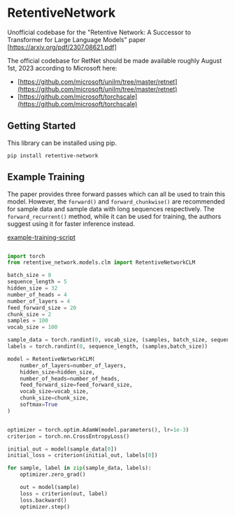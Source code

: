 # RetentiveNetwork
Unofficial codebase for the "Retentive Network: A Successor to Transformer for Large Language Models" paper [https://arxiv.org/pdf/2307.08621.pdf]

The official codebase for RetNet should be made available roughly August 1st, 2023 according to Microsoft here: 

* [https://github.com/microsoft/unilm/tree/master/retnet](https://github.com/microsoft/unilm/tree/master/retnet)
* [https://github.com/microsoft/torchscale](https://github.com/microsoft/torchscale)


## Getting Started

This library can be installed using pip.

```
pip install retentive-network

```

## Example Training

The paper provides three forward passes which can all be used to train this model. However,
the `forward()` and `forward_chunkwise()` are recommended for sample data and sample data 
with long sequences respectively. The `forward_recurrent()` method, while it can be used for
training, the authors suggest using it for faster inference instead.

[example-training-script](https://)

```python

import torch
from retentive_network.models.clm import RetentiveNetworkCLM

batch_size = 8
sequence_length = 5
hidden_size = 32
number_of_heads = 4
number_of_layers = 4
feed_forward_size = 20
chunk_size = 2
samples = 100
vocab_size = 100

sample_data = torch.randint(0, vocab_size, (samples, batch_size, sequence_length))
labels = torch.randint(0, sequence_length, (samples,batch_size))

model = RetentiveNetworkCLM(
    number_of_layers=number_of_layers,
    hidden_size=hidden_size,
    number_of_heads=number_of_heads,
    feed_forward_size=feed_forward_size,
    vocab_size=vocab_size,
    chunk_size=chunk_size,
    softmax=True
)


optimizer = torch.optim.AdamW(model.parameters(), lr=1e-3)
criterion = torch.nn.CrossEntropyLoss()

initial_out = model(sample_data[0])
initial_loss = criterion(initial_out, labels[0])

for sample, label in zip(sample_data, labels):
    optimizer.zero_grad()

    out = model(sample)
    loss = criterion(out, label)
    loss.backward()
    optimizer.step()



```